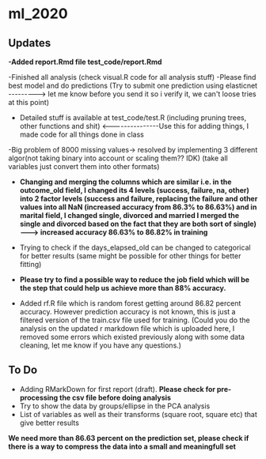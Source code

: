 # ml_2020
## Updates
**-Added report.Rmd file test_code/report.Rmd**


-Finished all analysis (check visual.R code for all analysis stuff)
-Please find best model and do predictions (Try to submit one prediction using elasticnet ---------> let me know before you send it so i verify it, we can't loose tries at this point)
- Detailed stuff is available at test_code/test.R (including pruning trees, other functions and shit) <---------------Use this for adding things, I made code for all things done in class

-Big problem of 8000 missing values-> resolved by implementing 3 different algor(not taking binary into account or scaling them?? IDK) (take all variables just convert them into other formats)

- **Changing and merging the columns which are similar i.e. in the outcome_old field, I changed its 4 levels (success, failure, na, other) into 2 factor levels (success and failure, replacing the failure and other values into all NaN (increased accuracy from 86.3% to 86.63%) and in marital field, I changed single, divorced and married I merged the single and divorced based on the fact that they are both sort of single) ---> increased accuracy 86.63% to 86.82% in training**

- Trying to check if the days_elapsed_old can be changed to categorical for better results (same might be possible for other things for better fitting)

- **Please try to find a possible way to reduce the job field which will be the step that could help us achieve more than 88% accuracy.**

- Added rf.R file which is random forest getting around 86.82 percent accuracy. However prediction accuracy is not known, this is just a filtered version of the train.csv file used for training.
(Could you do the analysis on the updated r markdown file which is uploaded here, I removed some errors which existed previously along with some data cleaning, let me know if you have any questions.)

## To Do
- Adding RMarkDown for first report (draft). **Please check for pre-processing the csv file before doing analysis**
- Try to show the data by groups/ellipse in the PCA analysis
- List of variables as well as their transforms (square root, square etc) that give better results

**We need more than 86.63 percent on the prediction set, please check if there is a way to compress the data into a small and meaningfull set**
